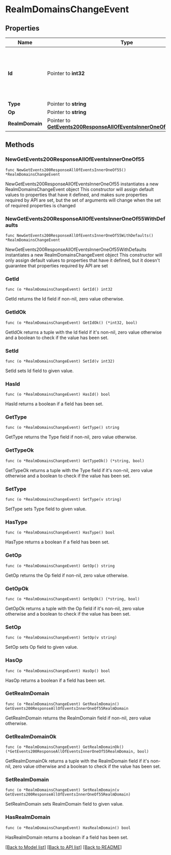 # RealmDomainsChangeEvent

## Properties

Name | Type | Description | Notes
------------ | ------------- | ------------- | -------------
**Id** | Pointer to **int32** | The ID of the event. Events appear in increasing order but may not be consecutive.  | [optional] 
**Type** | Pointer to **string** |  | [optional] 
**Op** | Pointer to **string** |  | [optional] 
**RealmDomain** | Pointer to [**GetEvents200ResponseAllOfEventsInnerOneOf55RealmDomain**](GetEvents200ResponseAllOfEventsInnerOneOf55RealmDomain.md) |  | [optional] 

## Methods

### NewGetEvents200ResponseAllOfEventsInnerOneOf55

`func NewGetEvents200ResponseAllOfEventsInnerOneOf55() *RealmDomainsChangeEvent`

NewGetEvents200ResponseAllOfEventsInnerOneOf55 instantiates a new RealmDomainsChangeEvent object
This constructor will assign default values to properties that have it defined,
and makes sure properties required by API are set, but the set of arguments
will change when the set of required properties is changed

### NewGetEvents200ResponseAllOfEventsInnerOneOf55WithDefaults

`func NewGetEvents200ResponseAllOfEventsInnerOneOf55WithDefaults() *RealmDomainsChangeEvent`

NewGetEvents200ResponseAllOfEventsInnerOneOf55WithDefaults instantiates a new RealmDomainsChangeEvent object
This constructor will only assign default values to properties that have it defined,
but it doesn't guarantee that properties required by API are set

### GetId

`func (o *RealmDomainsChangeEvent) GetId() int32`

GetId returns the Id field if non-nil, zero value otherwise.

### GetIdOk

`func (o *RealmDomainsChangeEvent) GetIdOk() (*int32, bool)`

GetIdOk returns a tuple with the Id field if it's non-nil, zero value otherwise
and a boolean to check if the value has been set.

### SetId

`func (o *RealmDomainsChangeEvent) SetId(v int32)`

SetId sets Id field to given value.

### HasId

`func (o *RealmDomainsChangeEvent) HasId() bool`

HasId returns a boolean if a field has been set.

### GetType

`func (o *RealmDomainsChangeEvent) GetType() string`

GetType returns the Type field if non-nil, zero value otherwise.

### GetTypeOk

`func (o *RealmDomainsChangeEvent) GetTypeOk() (*string, bool)`

GetTypeOk returns a tuple with the Type field if it's non-nil, zero value otherwise
and a boolean to check if the value has been set.

### SetType

`func (o *RealmDomainsChangeEvent) SetType(v string)`

SetType sets Type field to given value.

### HasType

`func (o *RealmDomainsChangeEvent) HasType() bool`

HasType returns a boolean if a field has been set.

### GetOp

`func (o *RealmDomainsChangeEvent) GetOp() string`

GetOp returns the Op field if non-nil, zero value otherwise.

### GetOpOk

`func (o *RealmDomainsChangeEvent) GetOpOk() (*string, bool)`

GetOpOk returns a tuple with the Op field if it's non-nil, zero value otherwise
and a boolean to check if the value has been set.

### SetOp

`func (o *RealmDomainsChangeEvent) SetOp(v string)`

SetOp sets Op field to given value.

### HasOp

`func (o *RealmDomainsChangeEvent) HasOp() bool`

HasOp returns a boolean if a field has been set.

### GetRealmDomain

`func (o *RealmDomainsChangeEvent) GetRealmDomain() GetEvents200ResponseAllOfEventsInnerOneOf55RealmDomain`

GetRealmDomain returns the RealmDomain field if non-nil, zero value otherwise.

### GetRealmDomainOk

`func (o *RealmDomainsChangeEvent) GetRealmDomainOk() (*GetEvents200ResponseAllOfEventsInnerOneOf55RealmDomain, bool)`

GetRealmDomainOk returns a tuple with the RealmDomain field if it's non-nil, zero value otherwise
and a boolean to check if the value has been set.

### SetRealmDomain

`func (o *RealmDomainsChangeEvent) SetRealmDomain(v GetEvents200ResponseAllOfEventsInnerOneOf55RealmDomain)`

SetRealmDomain sets RealmDomain field to given value.

### HasRealmDomain

`func (o *RealmDomainsChangeEvent) HasRealmDomain() bool`

HasRealmDomain returns a boolean if a field has been set.


[[Back to Model list]](../README.md#documentation-for-models) [[Back to API list]](../README.md#documentation-for-api-endpoints) [[Back to README]](../README.md)


